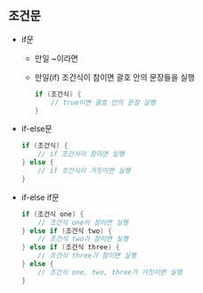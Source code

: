 ## 조건문

* if문

  * 만일 ~이라면

  * 만일(if) 조건식이 참이면 괄호 안의 문장들을 실행

    ```java
    if (조건식) {
        // true이면 괄호 안의 문장 실행
    }
    ```

    

* if-else문

  ```java
  if (조건식) {
      // if 조건식이 참이면 실행
  } else {
      // if 조건식이 거짓이면 실행
  }
  ```

  

* if-else if문

  ```java
  if (조건식 one) {
      // 조건식 one이 참이면 실행
  } else if (조건식 two) {
      // 조건식 two가 참이면 실행
  } else if (조건식 three) {
      // 조건식 three가 참이면 실행
  } else {
      // 조건식 one, two, three가 거짓이면 실행
  }
      
  ```

  
